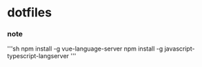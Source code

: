 # dotfiles

### note
'''sh
npm install -g vue-language-server
npm install -g javascript-typescript-langserver
'''
